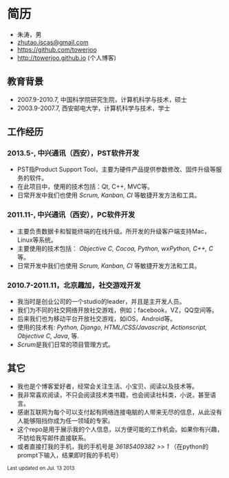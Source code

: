 #  简历

* 朱涛，男
* zhutao.iscas@gmail.com
* https://github.com/towerjoo
* http://towerjoo.github.io (个人博客)


## 教育背景

* 2007.9-2010.7, 中国科学院研究生院，计算机科学与技术，硕士
* 2003.9-2007.7, 西安邮电大学，计算机科学与技术，学士

## 工作经历

### 2013.5-, 中兴通讯（西安），PST软件开发

* PST指Product Support Tool，主要为硬件产品提供参数修改、固件升级等服务的软件。
* 在此项目中，使用的技术包括：Qt, C++, MVC等。
* 日常开发中我们也使用 *Scrum, Kanban, CI* 等敏捷开发方法和工具。

### 2011.11-, 中兴通讯（西安），PC软件开发

* 主要负责数据卡和智能终端的在线升级。所开发的升级客户端支持Mac，Linux等系统。
* 主要使用的技术包括： *Objective C, Cocoa, Python, wxPython, C++, C* 等。
* 日常开发中我们也使用 *Scrum, Kanban, CI* 等敏捷开发方法和工具。

### 2010.7-2011.11，北京趣加，社交游戏开发

* 我当时是创业公司的一个studio的leader，并且是主开发人员。
* 我们为不同的社交网络开放社交游戏，例如；facebook，VZ，QQ空间等。
* 后来我们也为移动平台开放社交游戏，如iOS，Android等。
* 使用的技术有: *Python, Django, HTML/CSS/Javascript, Actionscript, Objective C, Java*, 等.
* *Scrum*是我们日常的项目管理方式。

## 其它

* 我也是个博客爱好者，经常会关注生活、小宝贝、阅读以及技术等。
* 我非常喜欢阅读，不只会阅读技术类书籍，也会阅读社科类，小说，甚至语言。
* 感谢互联网为每个可以支付起有网络连接电脑的人带来无尽的信息，从此没有人能够阻挡你成为任一领域的专家。
* 这个repo是用于展示我的个人信息，以方便可能的工作机会。如果你有兴趣，不妨给我写邮件直接联系。
* 或者直接打我的手机，我的手机号是 *36185409382 >> 1* （在python的prompt下输入，结果即时我的手机号）

<sub>Last updated on Jul. 13 2013</sub>

